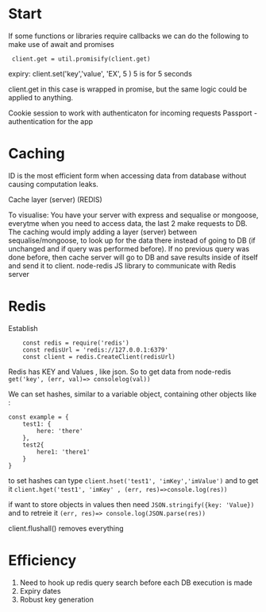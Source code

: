 # Start

If some functions or libraries require callbacks we can do the following to make use of await and promises

```
 client.get = util.promisify(client.get)
```

expiry: client.set('key','value', 'EX', 5 ) 5 is for 5 seconds

client.get in this case is wrapped in promise, but the same logic could be applied to anything.

Cookie session to work with authenticaton for incoming requests
Passport - authentication for the app

# Caching

ID is the most efficient form when accessing data from database without causing computation leaks.

Cache layer (server) (REDIS)

To visualise: You have your server with express and sequalise or mongoose, everytme when you need to access data, the last 2 make requests to DB. The caching would imply adding a layer (server) between sequalise/mongoose, to look up for the data there instead of going to DB (if unchanged and if query was performed before). If no previous query was done before, then cache server will go to DB and save results inside of itself and send it to client.
node-redis JS library to communicate with Redis server

# Redis

Establish

```
    const redis = require('redis')
    const redisUrl = 'redis://127.0.0.1:6379'
    const client = redis.CreateClient(redisUrl)
```

Redis has KEY and Values , like json. So to get data from node-redis `get('key', (err, val)=> consolelog(val))`

We can set hashes, similar to a variable object, containing other objects like :

```
const example = {
    test1: {
        here: 'there'
    },
    test2{
        here1: 'there1'
    }
}
```

to set hashes can type `client.hset('test1', 'imKey','imValue')` and to get it `client.hget('test1', 'imKey' , (err, res)=>console.log(res))`

if want to store objects in values then need `JSON.stringify({key: 'Value})` and to retreie it `(err, res)=> console.log(JSON.parse(res))`

client.flushall() removes everything

# Efficiency

1. Need to hook up redis query search before each DB execution is made
2. Expiry dates
3. Robust key generation
